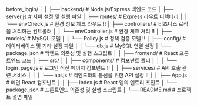 before_login/
│
│
├── backend/                    # Node.js/Express 백엔드 코드
│   ├── server.js                   # 서버 설정 및 실행 파일
│   ├── routes/                 # Express 라우트 디렉터리
│   │   └── envCheck.js            # 환경 정보 체크 라우트 !!
│   ├── controllers/            # 비즈니스 로직을 처리하는 컨트롤러
│   │   └── envController.js       # 환경 체크 처리 !!
│   ├── models/                 # MySQL 모델
│   │   └── Policy.js               # 정책 검증 모델 !!
│   ├── config/                 # 데이터베이스 및 기타 설정 파일
│   │   └── db.js                   # MySQL 연결 설정
│   └── package.json            # 백엔드 의존성 및 실행 스크립트
│
│
├── frontend/                # React 프론트엔드 코드
│   ├── src/
│   │   ├── components/         # 컴포넌트 폴더
│   │   │   └── login_page.js       # 로그인 직전 페이지 컴포넌트 !!
│   │   ├── services/           # API 호출 관련 서비스
│   │   │   └── api.js              # 백엔드와의 통신을 위한 API 설정 !!
│   │   ├── App.js                  # 메인 React 컴포넌트
│   │   ├── index.js                # React 앱의 엔트리 포인트
│   └── package.json            # 프론트엔드 의존성 및 실행 스크립트
│
└── README.md                   # 프로젝트 설명 파일